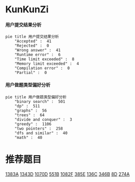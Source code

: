 # KunKunZi

<!-- tabs:start -->



#### **用户提交结果分析**

```mermaid
pie title 用户提交结果分析
    "Accepted" :  41
    "Rejected" :  0
    "Wrong answer" :  41
    "Runtime error" :  6
    "Time limit exceeded" :  8
    "Memory limit exceeded" :  4
    "Compilation error" :  0
    "Partial" :  0
```

#### **用户做题类型偏好分析**

```mermaid
pie title 用户做题类型偏好分析
    "binary search" :  501
    "dp" :  511
    "graphs" :  56
    "trees" :  64
    "divide and conquer" :  3
    "greedy" :  1106
    "two pointers" :  258
    "dfs and similar" :  40
    "math" :  40
```



<!-- tabs:end -->
# 推荐题目
[1383A](https://codeforces.com/contest/1383/problem/A)
[1343D](https://codeforces.com/contest/1343/problem/D)
[1070D](https://codeforces.com/contest/1070/problem/D)
[551B](https://codeforces.com/contest/551/problem/B)
[1082F](https://codeforces.com/contest/1082/problem/F)
[385E](https://codeforces.com/contest/385/problem/E)
[136C](https://codeforces.com/contest/136/problem/C)
[346B](https://codeforces.com/contest/346/problem/B)
[8D](https://codeforces.com/contest/8/problem/D)
[274A](https://codeforces.com/contest/274/problem/A)
